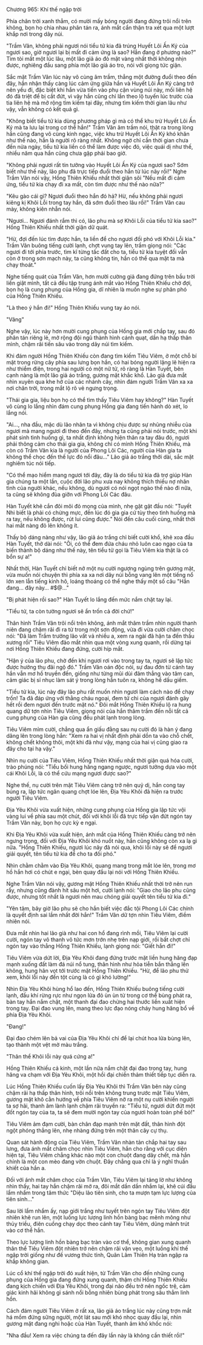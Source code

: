 




Chương 965: Khí thế ngập trời


Phía chân trời xanh thẳm, có mười mấy bóng người đang đứng trôi nổi trên không, bọn họ chia nhau phân tán ra, ánh mắt cẩn thận tra xét qua một lượt khắp nơi trong dãy núi.

"Trầm Vân, không phải ngươi nói tiểu tử kia đã trúng Huyết Lôi Ấn Ký của ngươi sao, giờ ngươi lại bị mất đi cảm ứng là sao? Hắn đang ở phương nào?" Tìm tòi mất một lúc lâu, một lão giả áo đỏ mặt vàng nhất thời không nhịn được, nghiêng đầu sang phía một lão giả áo tro, nói với giọng tức giận.

Sắc mặt Trầm Vân lúc này vô cùng âm trầm, thẳng một đường đuổi theo đến đây, hắn nhận thấy càng lúc cảm ứng giữa hắn và Huyết Lôi Ấn Ký càng trở nên yếu đi, đặc biệt khi hắn vừa tiến vào phụ cận vùng núi này, mối liên hệ đó đã triệt để bị cắt đứt, vì vậy hắn cũng chỉ lần theo lộ tuyến lúc trước của tia liên hệ mà mở rộng tìm kiếm tại đây, nhưng tìm kiếm thời gian lâu như vậy, vẫn không có kết quả gì.

"Không biết tiểu tử kia dùng phương pháp gì mà có thể khu trừ Huyết Lôi Ấn Ký mà ta lưu lại trong cơ thể hắn!" Trầm Vân âm trầm nói, thật ra trong lòng hắn cũng đang vô cùng kinh ngạc, việc khu trừ Huyết Lôi Ấn Ký khó khăn như thế nào, hắn là người rõ ràng nhất. Không ngờ chỉ cần thời gian chưa đến nửa ngày, tiểu tử kia liền có thể làm được việc đó, việc quái dị như thế, nhiều năm qua hắn cũng chưa gặp phải bao giờ.

"Không phải ngươi rất tin tưởng vào Huyết Lôi Ấn Ký của ngươi sao? Sớm biết như thế này, lão phu đã trực tiếp đuổi theo hắn từ lúc nãy rồi!" Nghe Trầm Vân nói vậy, Hồng Thiên Khiếu nhất thời giận sôi "Nếu mất đi cảm ứng, tiểu tử kia chạy đi xa mất, còn tìm được như thế nào nữa?"

"Kêu gào cái gì? Ngươi đuổi theo hắn đó hả? Hừ, nếu không phải ngươi kiêng kị Khôi Lỗi trong tay hắn, đã sớm đuổi theo lâu rồi!" Trầm Vân cau mày, không kiên nhẫn nói.

"Ngươi… Ngươi đánh rắm thì có, lão phu mà sợ Khôi Lỗi của tiểu tử kia sao?" Hồng Thiên Khiếu nhất thời giận dữ quát.

"Hừ, đợi đến lúc tìm được hắn, ta liền để cho ngươi đối phó với Khôi Lỗi kia." Trầm Vân buông tiếng cười lạnh, chợt vung tay lên, trầm giọng nói: "Các ngươi đi tới phía trước, tìm kĩ từng tấc đất cho ta, tiểu tử kia tuyệt đối vẫn còn ở trong sơn mạch này, ta cũng không tin, hắn có thể qua mặt ta mà chạy thoát."

Nghe tiếng quát của Trầm Vân, hơn mười cường giả đang đứng trên bầu trời liền giật mình, tất cả đều tập trung ánh mắt vào Hồng Thiên Khiếu chờ đợi, bọn họ là cung phụng của Hồng gia, dĩ nhiên là muốn nghe sự phân phó của Hồng Thiên Khiếu.

"Là theo ý hắn đi!" Hồng Thiên Khiếu vung tay áo nói.

"Vâng"

Nghe vậy, lúc này hơn mười cung phụng của Hồng gia mới chắp tay, sau đó phân tán riêng lẻ, mở rộng đội ngũ thành hình cánh quạt, dần hạ thấp thân mình, chậm rãi tiến sâu vào trong dãy núi tìm kiếm.

Khi đám người Hồng Thiên Khiếu còn đang tìm kiếm Tiêu Viêm, ở một chỗ bí mật trong rừng cây phía sau lưng bọn hắn, có hai bóng người lặng lẽ hiện ra như thiểm điện, trong hai người có một nữ tử, rõ ràng là Hàn Tuyết, bên cạnh nàng là một lão giả áo trắng, gương mặt khắc khổ. Lão giả đưa mắt nhìn xuyên qua khe hở của các nhánh cây, nhìn đám người Trầm Vân xa xa nơi chân trời, trong mắt lộ rõ vẻ ngưng trọng.

"Thái gia gia, liệu bọn họ có thể tìm thấy Tiêu Viêm hay không?" Hàn Tuyết vô cùng lo lắng nhìn đám cung phụng Hồng gia đang tiến hành dò xét, lo lắng nói.

"Ai…, nha đầu, mặc dù lão nhân ta vì không chịu được sự nhũng nhiễu của ngươi mà mang ngươi đi theo đến đây, nhưng ta cũng phải nói trước, một khi phát sinh tình huống gì, ta nhất định không hiện thân ra tay đâu đó, ngươi phải thông cảm cho thái gia gia, không chỉ có mình Hồng Thiên Khiếu, mà còn có Trầm Vân kia là người của Phong Lôi Các, người của Hàn gia ta không thể chọc đến thế lực đó nổi đâu…" Lão giả áo trắng thởi dài, sắc mặt nghiêm túc nói tiếp.

"Có thể mạo hiểm mang ngươi tới đây, đây là do tiểu tử kia đã trợ giúp Hàn gia chúng ta một lần, cuộc đời lão phu xưa nay không thích thiếu nợ nhân tình của người khác, nếu không, dù ngươi có nói ngọt ngào thế nào đi nữa, ta cũng sẽ không đùa giỡn với Phong Lôi Các đâu.

Hàn Tuyết khẽ cắn đôi môi đỏ mọng của mình, nhẹ gật gật đầu nói: "Tuyết Nhi biết là phải có chừng mực, đến lúc đó gia gia cứ tùy theo tình huống mà ra tay, nếu không được, rút lui cũng được." Nói đến câu cuối cùng, nhất thời hai mắt nàng đỏ lên không ít.

Thấy bộ dáng nàng như vậy, lão giả áo trắng chỉ biết cười khổ, khẽ xoa đầu Hàn Tuyết, thở dài nói: "Ôi, có thể đem đứa cháu nhỏ luôn cao ngạo của ta biến thành bộ dáng như thế này, tên tiểu tử gọi là Tiêu Viêm kia thật là có bổn sự a!"

Nhất thời, Hàn Tuyết chỉ biết nở một nụ cười ngượng ngùng trên gương mặt, vừa muốn nói chuyện thì phía xa xa nơi dãy núi bỗng vang lên một tiếng nổ lớn xen lẫn tiếng kinh hô, loáng thoáng có thể nghe thấy một số câu "Hắn đang… đây này… #$@..."

"Bị phát hiện rồi sao?" Hàn Tuyết lo lắng đến mức nắm chặt tay lại.

"Tiểu tử, ta còn tưởng ngươi sẽ ẩn trốn cả đời chứ!"

Thân hình Trầm Vân trôi nổi trên không, ánh mắt thâm trầm nhìn người thanh niên đang chậm rãi đi ra từ trong một sơn động, vừa đi vừa cười châm chọc nói: "Đã làm Trầm trưởng lão vất vả nhiều a, xem ra ngài đã hận ta đến thấu xương rồi" Tiêu Viêm đảo mắt nhìn qua một vòng xung quanh, rồi dừng tại nơi Hồng Thiên Khiếu đang đứng, cười híp mắt.

"Hận ý của lão phu, chờ đến khi ngươi rơi vào trong tay ta, ngươi sẽ lập tức được hưởng thụ đãi ngộ đó." Trầm Vân oán độc nói, sự đau đớn từ cánh tay hắn vẫn mơ hồ truyền đến, giống như từng mũi dùi đâm thẳng vào tâm can, cảm giác bị sỉ nhục làm sát ý trong lòng hắn tuôn ra, không hề dấu giếm.

"Tiểu tử kia, lúc này đây lão phu rất muốn nhìn ngươi làm cách nào để chạy trốn! Ta đã đáp ứng với thằng cháu ngoại, đem tứ chi của ngươi đánh gãy hết rồi đem ngươi đến trước mặt nó." Đôi mắt Hồng Thiên Khiếu lộ ra hung quang dữ tợn nhìn Tiêu Viêm, giọng nói của hắn thâm trầm đến nỗi tất cả cung phụng của Hàn gia cũng đều phát lạnh trong lòng.

Tiêu Viêm mỉm cười, chẳng qua ẩn giấu đằng sau nụ cười đó là hàn ý đang dâng lên trong lòng hắn: "Xem ra hai vị nhất định phải dồn ta vào chỗ chết, không chết không thôi, một khi đã như vậy, mạng của hai vị cũng giao ra đây cho tại hạ vậy."

Nhìn nụ cười của Tiêu Viêm, Hồng Thiên Khiếu nhất thời giận quá hóa cười, trào phúng nói: "Tiểu bối hung hăng ngang ngược, ngươi tưởng dựa vào một cái Khôi Lỗi, là có thể cứu mạng ngươi được sao?"

Nghe thế, nụ cười trên mặt Tiêu Viêm càng trở nên quỷ dị, hắn cong tay búng ra, lập tức ngân quang chợt lóe lên, Địa Yêu Khôi đã hiện ra trước người Tiêu Viêm.

Địa Yêu Khôi vừa xuất hiện, những cung phụng của Hồng gia lập tức vội vàng lui về phía sau một chút, đối với khôi lỗi đã trực tiếp vặn đứt ngón tay Trầm Vân này, bọn họ cực kỳ e ngại.

Khi Địa Yêu Khôi vừa xuất hiện, ánh mắt của Hồng Thiên Khiếu càng trở nên ngưng trọng, đối với Địa Yêu Khôi khó nuốt này, hắn cũng không còn xa lạ gì nữa. "Hồng Thiên Khiếu, ngươi lúc nãy đã nói qua, khôi lỗi này sẽ để ngươi giải quyết, tên tiểu tử kia để cho ta đối phó."

Nhìn chằm chằm vào Địa Yêu Khôi, quang mang trong mắt lóe lên, trong mơ hồ hắn hơi có chút e ngại, bèn quay đầu lại nói với Hồng Thiên Khiếu.

Nghe Trầm Vân nói vậy, gương mặt Hồng Thiên Khiếu nhất thời trở nên run rẩy, nhưng cũng đành hít sâu một hơi, cười lạnh nói: "Giao cho lão phu cũng được, nhưng tốt nhất là ngươi nên mau chóng giải quyết tên tiểu tử kia đi."

"Yên tâm, bây giờ lão phu sẽ cho hắn biết việc đắc tội Phong Lôi Các chính là quyết định sai lầm nhất đời hắn!" Trầm Vân dữ tợn nhìn Tiêu Viêm, điềm nhiên nói.

Đưa mắt nhìn hai lão già như hai con hổ đang rình mồi, Tiêu Viêm lại cười cười, ngón tay vô thanh vô tức mơn trớn nhẹ trên nạp giới, rồi bất chợt chỉ ngón tay vào thẳng Hồng Thiên Khiếu, lạnh giọng nói: "Giết hắn đi!"

Tiêu Viêm vừa dứt lời, Địa Yêu Khôi đang đứng trước mặt liền hung hăng đạp mạnh xuống đất làm đá núi nổ tung, thân hình như hỏa tiễn bắn thẳng lên không, hung hãn vọt tới trước mặt Hồng Thiên Khiếu. "Hừ, để lão phu thử xem, khôi lỗi này đến tột cùng là có gì khó lường!"

Nhìn Địa Yêu Khôi hùng hổ lao đến, Hồng Thiên Khiếu buông tiếng cười lạnh, đấu khí rừng rực như ngọn lửa đỏ ùn ùn từ trong cơ thể bùng phát ra, bàn tay hắn nắm chặt, một thanh đại đao chừng hai thước liền xuất hiện trong tay. Đại đao vung lên, mang theo lực đạo nóng cháy hung hăng bổ về phía Địa Yêu Khôi.

"Đang!"

Đại đao chém lên bả vai của Địa Yêu Khôi chỉ để lại chút hoa lửa bùng lên, tạo thành một vệt mờ màu trắng.

"Thân thể Khôi lỗi này quá cứng a!"

Hồng Thiên Khiếu cả kinh, một lần nữa nắm chặt đại đao trong tay, hung hăng va chạm với Địa Yêu Khôi, một hồi đại chiến thảm thiết tiếp tục diễn ra.

Lúc Hồng Thiên Khiếu cuốn lấy Địa Yêu Khôi thì Trầm Vân bên này cũng chậm rãi hạ thấp thân hình, trôi nổi trên không trung trước mặt Tiêu Viêm, gương mặt khô cằn hướng về phía Tiêu Viêm nở ra một nụ cười khiến người ta sợ hãi, thanh âm lành lạnh chậm rãi truyền ra: "Tiểu tử, ngươi dứt đứt một đốt ngón tay của ta, ta sẽ đem mười ngón tay của ngươi hoàn toàn phế bỏ!"

Tiêu Viêm ảm đạm cười, bàn chân đạp mạnh trên mặt đất, thân hình đột ngột phóng thẳng lên, nhẹ nhàng đứng trên một thân cây cự thụ.

Quan sát hành động của Tiêu Viêm, Trầm Vân nhàn tản chắp hai tay sau lưng, đưa ánh mắt châm chọc nhìn Tiêu Viêm, hắn cho rằng với cục diện hiện tại, Tiêu Viêm chẳng khác nào một con chuột đang dãy chết, mà hắn chính là một con mèo đang vờn chuột. Đây chẳng qua chỉ là ý nghĩ thuần khiết của hắn a.

Đối với ánh mắt châm chọc của Trầm Vân, Tiêu Viêm lại tảng lờ như không nhìn thấy, hai tay hắn chậm rãi mở ra, đôi mắt dần dần nhắm lại, khẽ cúi đầu lẩm nhẩm trong tâm thức "Diệu lão tiên sinh, cho ta mượn tạm lực lượng của tiên sinh…"

Sau lời lẩm nhẩm ấy, nạp giới trắng như tuyết trên ngón tay Tiêu Viêm đột nhiên khẽ run lên, một luồng lực lượng linh hồn bàng bạc mênh mông như thủy triều, điên cuồng chạy dọc theo cánh tay Tiêu Viêm, dũng mãnh trút vào cơ thể hắn.

Theo lực lượng linh hồn bàng bạc tràn vào cơ thể, không gian xung quanh thân thể Tiêu Viêm đột nhiên trở nên chậm rãi vặn vẹo, một luồng khí thế ngập trời giống như đế vương thức tỉnh, Quân Lâm Thiên Hạ tràn ngập ra khắp không gian.

Lúc cổ khí thế ngập trời đó xuất hiện, từ Trầm Vân cho đến những cung phụng của Hồng gia đang đứng xung quanh, thậm chí Hồng Thiên Khiếu đang kịch chiến với Địa Yêu Khôi, trong đại não đều trở nên ngốc trệ, cảm giác kinh hãi không gì sánh nổi bỗng nhiên bùng phát trong sâu thẳm linh hồn.

Cách đám người Tiêu Viêm ở rất xa, lão giả áo trắng lúc này cũng trợn mắt há mồm đứng sững người, một lát sau mới khó nhọc quay đầu lại, nhìn gương mặt đang nghi hoặc của Hàn Tuyết, thanh âm khô khốc nói:

"Nha đầu! Xem ra việc chúng ta đến đây lần này là không cần thiết rồi!"




